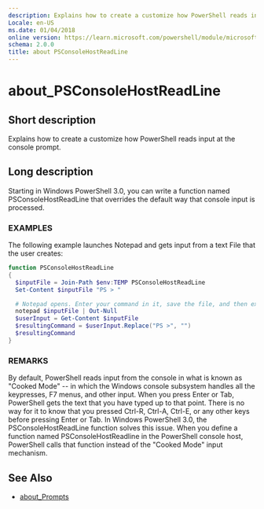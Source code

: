 ```yaml
---
description: Explains how to create a customize how PowerShell reads input at the console prompt.
Locale: en-US
ms.date: 01/04/2018
online version: https://learn.microsoft.com/powershell/module/microsoft.powershell.core/about/about_psconsolehostreadline?view=powershell-7.1&WT.mc_id=ps-gethelp
schema: 2.0.0
title: about PSConsoleHostReadLine
---
```

# about_PSConsoleHostReadLine

## Short description
Explains how to create a customize how PowerShell reads input at the console
prompt.

## Long description

Starting in Windows PowerShell 3.0, you can write a function named
PSConsoleHostReadLine that overrides the default way that console input is
processed.

### EXAMPLES

The following example launches Notepad and gets input from a text File that
the user creates:

```powershell
function PSConsoleHostReadLine
{
  $inputFile = Join-Path $env:TEMP PSConsoleHostReadLine
  Set-Content $inputFile "PS > "

  # Notepad opens. Enter your command in it, save the file, and then exit.
  notepad $inputFile | Out-Null
  $userInput = Get-Content $inputFile
  $resultingCommand = $userInput.Replace("PS >", "")
  $resultingCommand
}
```

### REMARKS

By default, PowerShell reads input from the console in what is known as "Cooked
Mode" -- in which the Windows console subsystem handles all the keypresses, F7
menus, and other input. When you press Enter or Tab, PowerShell gets the text
that you have typed up to that point. There is no way for it to know that you
pressed Ctrl-R, Ctrl-A, Ctrl-E, or any other keys before pressing Enter or Tab.
In Windows PowerShell 3.0, the PSConsoleHostReadLine function solves this
issue. When you define a function named PSConsoleHostReadline in the PowerShell
console host, PowerShell calls that function instead of the "Cooked Mode" input
mechanism.

## See Also

- [about_Prompts](about_Prompts.md)
